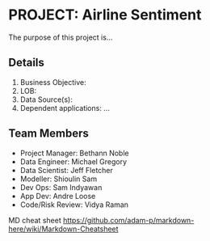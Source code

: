 # PROJECT: Airline Sentiment

The purpose of this project is...

## Details
1. Business Objective: 
2. LOB: 
3. Data Source(s): 
4. Dependent applications: 
...


## Team Members
- Project Manager: Bethann Noble
- Data Engineer: Michael Gregory
- Data Scientist: Jeff Fletcher
- Modeller: Shioulin Sam
- Dev Ops: Sam Indyawan
- App Dev: Andre Loose
- Code/Risk Review: Vidya Raman


MD cheat sheet https://github.com/adam-p/markdown-here/wiki/Markdown-Cheatsheet
